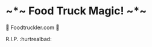 ~\*~ Food Truck Magic! ~\*~
================
:truck: Foodtruckler.com :truck:

R.I.P. :hurtrealbad:
